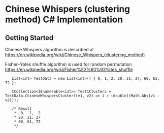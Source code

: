 # Chinese Whispers (clustering method) C# Implementation

## Getting Started

Chinese Whispers algorithm is described at https://en.wikipedia.org/wiki/Chinese_Whispers_(clustering_method)

Fisher–Yates shuffle algorithm is used for random permutation https://en.wikipedia.org/wiki/Fisher%E2%80%93Yates_shuffle


       List<int> TestData = new List<int>() { 0, 1, 2, 20, 21, 27, 60, 61, 72 };
       
       ICollection<IEnumerable<int>> Test1Clusters = TestData.ChineseWhispersCluster((v1, v2) => 1 / (double)(Math.Abs(v1 - v2)));
       
       /* Result
        *  0,  1,  2
        * 20, 21, 27
        * 60, 61, 72
        */
